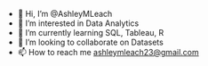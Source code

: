 - 👋 Hi, I’m @AshleyMLeach
- 👀 I’m interested in Data Analytics
- 🌱 I’m currently learning SQL, Tableau, R
- 💞️ I’m looking to collaborate on Datasets
- 📫 How to reach me ashleymleach23@gmail.com

<!---
AshleyMLeach/AshleyMLeach is a ✨ special ✨ repository because its `README.md` (this file) appears on your GitHub profile.
You can click the Preview link to take a look at your changes.
--->
